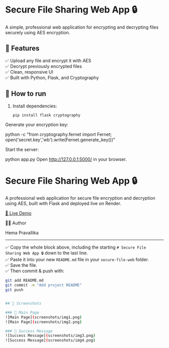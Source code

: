 # Secure File Sharing Web App 🔒

A simple, professional web application for encrypting and decrypting files securely using AES encryption.

## 🌟 Features

✅ Upload any file and encrypt it with AES  
✅ Decrypt previously encrypted files  
✅ Clean, responsive UI  
✅ Built with Python, Flask, and Cryptography

## 🚀 How to run

1. Install dependencies:
   ```bash
   pip install flask cryptography

Generate your encryption key:

python -c "from cryptography.fernet import Fernet; open('secret.key','wb').write(Fernet.generate_key())"

Start the server:

python app.py
Open http://127.0.0.1:5000/ in your browser.


# Secure File Sharing Web App 🔒

A professional web application for secure file encryption and decryption using AES, built with Flask and deployed live on Render.

[🔗 Live Demo](https://secure-file-web-2.onrender.com)


👩‍💻 Author

Hema Pravallika


---

✅ Copy the whole block above, including the starting `# Secure File Sharing Web App 🔒` down to the last line.  
✅ Paste it into your new `README.md` file in your `secure-file-web` folder.  
✅ Save the file.  
✅ Then commit & push with:
```bash
git add README.md
git commit -m "Add project README"
git push


## 📸 Screenshots

### 🔹 Main Page
![Main Page](screenshots/img1.png)
![Main Page](screenshots/img2.png)

### 🔹 Success Message
![Success Message](screenshots/img3.png)
![Success Message](screenshots/img4.png)